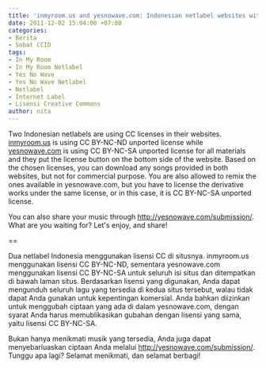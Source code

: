 ```yaml
---
title: 'inmyroom.us and yesnowave.com: Indonesian netlabel websites with CC licenses'
date: 2011-12-02 15:04:00 +07:00
categories:
- Berita
- Sobat CCID
tags:
- In My Room
- In My Room Netlabel
- Yes No Wave
- Yes No Wave Netlabel
- Netlabel
- Internet Label
- Lisensi Creative Commons
author: nita
---
```


Two Indonesian netlabels are using CC licenses in their websites. [inmyroom.us](http://inmyroom.us) is using CC BY-NC-ND unported license while [yesnowave.com](http://yesnowave.com) is using CC BY-NC-SA unported license for all materials and they put the license button on the bottom side of the website. Based on the chosen licenses, you can download any songs provided in both websites, but not for commercial purpose. You are also allowed to remix the ones available in yesnowave.com, but you have to license the derivative works under the same license, or in this case, it is CC BY-NC-SA unported license.

You can also share your music through http://yesnowave.com/submission/. What are you waiting for? Let's enjoy, and share!

==

Dua netlabel Indonesia menggunakan lisensi CC di situsnya. inmyroom.us menggunakan lisensi CC BY-NC-ND, sementara yesnowave.com menggunakan lisensi CC BY-NC-SA untuk seluruh isi situs dan ditempatkan di bawah laman situs. Berdasarkan lisensi yang digunakan, Anda dapat mengunduh seluruh lagu yang tersedia di kedua situs tersebut, walau tidak dapat Anda gunakan untuk kepentingan komersial. Anda bahkan diizinkan untuk menggubah ciptaan yang ada di dalam yesnowave.com, dengan syarat Anda harus memublikasikan gubahan dengan lisensi yang sama, yaitu lisensi CC BY-NC-SA.

Bukan hanya menikmati musik yang tersedia, Anda juga dapat menyebarluaskan ciptaan Anda melalui http://yesnowave.com/submission/. Tunggu apa lagi? Selamat menikmati, dan selamat berbagi!